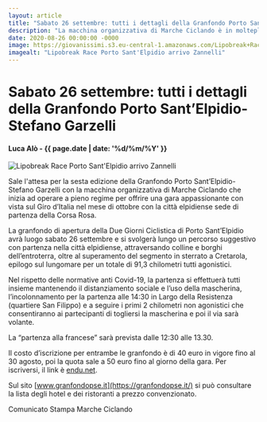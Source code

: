 ```yaml
---
layout: article
title: "Sabato 26 settembre: tutti i dettagli della Granfondo Porto Sant’Elpidio-Stefano Garzelli"
description: "La macchina organizzativa di Marche Ciclando è in molteplice fermento con l’obiettivo di tenere alta l’attenzione degli appassionati delle due ruote nel finale di stagione con lo svolgimento della Granfondo Porto Sant’Elpidio-Stefano Garzelli sabato 26 settembre e i Tre Santuari del Fermano domenica 27."
date: 2020-08-26 00:00:00 -0000
image: https://giovanissimi.s3.eu-central-1.amazonaws.com/Lipobreak+Race+PSE+22042019+arrivo+zannelli.jpg
imagealt: "Lipobreak Race Porto Sant'Elpidio arrivo Zannelli"
---
```


# Sabato 26 settembre: tutti i dettagli della Granfondo Porto Sant’Elpidio-Stefano Garzelli

#### Luca Alò - {{ page.date | date: '%d/%m/%Y' }}

![Lipobreak Race Porto Sant'Elpidio arrivo Zannelli](https://giovanissimi.s3.eu-central-1.amazonaws.com/Lipobreak+Race+PSE+22042019+arrivo+zannelli.jpg)

Sale l'attesa per la sesta edizione della Granfondo Porto Sant’Elpidio-Stefano Garzelli con la macchina organizzativa di Marche Ciclando che inizia ad operare a pieno regime per offrire una gara appassionante con vista sul Giro d’Italia nel mese di ottobre con la città elpidiense sede di partenza della Corsa Rosa.

La granfondo di apertura della Due Giorni Ciclistica di Porto Sant’Elpidio avrà luogo sabato 26 settembre e si svolgerà lungo un percorso suggestivo con partenza nella città elpidiense, attraversando colline e borghi dell’entroterra, oltre al superamento del segmento in sterrato a Cretarola, epilogo sul lungomare per un totale di 91,3 chilometri tutti agonistici.

Nel rispetto delle normative anti Covid-19, la partenza si effettuerà tutti insieme mantenendo il distanziamento sociale e l’uso della mascherina, l’incolonnamento per la partenza alle 14:30 in Largo della Resistenza (quartiere San Filippo) e a seguire i primi 2 chilometri non agonistici che consentiranno ai partecipanti di togliersi la mascherina e poi il via sarà volante.

La “partenza alla francese” sarà prevista dalle 12:30 alle 13.30.

Il costo d’iscrizione per entrambe le granfondo è di 40 euro in vigore fino al 30 agosto, poi la quota sale a 50 euro fino al giorno della gara. Per iscriversi, il link è [endu.net](https://shop.endu.net/edit/52730).

Sul sito [www.granfondopse.it](https://granfondopse.it/) si può consultare la lista degli hotel e dei ristoranti a prezzo convenzionato.

Comunicato Stampa Marche Ciclando

